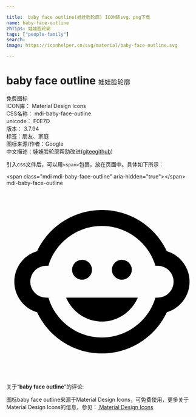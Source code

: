 ```yaml
---

title:  baby face outline(娃娃脸轮廓) ICON转svg、png下载
name: baby-face-outline
zhTips: 娃娃脸轮廓
tags: ["people-family"]
search: 
image: https://iconhelper.cn/svg/material/baby-face-outline.svg

---
```


# baby face outline  <small style="font-size: 60%;font-weight: 100">娃娃脸轮廓</small>


<div class="detail-page">
<p>
<span><span class="badge-success badge">免费图标</span> </span>
<br/>
<span>
ICON库：
<span class="badge-secondary badge">Material Design Icons</span> 
</span>
<br/>
<span>
CSS名称：
<span class="badge-secondary badge">mdi-baby-face-outline</span> 
</span>
<br/>
<span>
unicode：
<span class="badge-secondary badge">F0E7D</span> 
<copy-btn content='F0E7D' btn-title=""></copy-btn>
<copy-btn :content='String.fromCodePoint(parseInt("F0E7D", 16))' btn-title="复制U"></copy-btn>
</span>
<br/>
<span>
版本：
<span class="badge-secondary badge">3.7.94</span> 
</span><br/><span>标签：<span class="badge-light badge"><router-link to="/tags/people-family.html">朋友、家庭</router-link></span></span>
<br/>
<span>图标来源/作者：<span class="badge-light badge">Google</span></span> 
<br/>
<span class="zh-detail">中文描述：<span class="badge-primary badge">娃娃脸轮廓</span><span class="help-link"><span>帮助改进</span>(<a href="https://gitee.com/liuwave/icon-helper/edit/master/json/material/baby-face-outline.json" target="_blank" rel="noopener noreferrer">gitee</a><a href="https://github.com/liuwave/icon-helper/edit/master/json/material/baby-face-outline.json" target="_blank" rel="noopener noreferrer">github</a></span>)</span><br/>
</p>
</div>
<div class="alert alert-dark">
  <i class="mdi mdi-baby-face-outline mdi-48px"></i>
  <i class="mdi mdi-baby-face-outline mdi-36px"></i>
  <i class="mdi mdi-baby-face-outline mdi-24px"></i>
  <i class="mdi mdi-baby-face-outline mdi-18px"></i>
</div>
<div>
  <p>引入css文件后，可以用<code>&lt;span&gt;</code>包裹，放在页面中。具体如下所示：    
  </p>
  <div class="alert alert-primary" style="font-size: 14px">
    &lt;span class="mdi mdi-baby-face-outline" aria-hidden="true"&gt;&lt;/span&gt;
    <copy-btn content='<span class="mdi mdi-baby-face-outline" aria-hidden="true"></span>'></copy-btn>
  </div>
  <div class="alert alert-secondary">
    <i class="mdi mdi-baby-face-outline"
    style="font-size: 24px"
    aria-hidden="true"></i> mdi-baby-face-outline
    <copy-btn content="mdi-baby-face-outline" btn-title="复制图标名称"></copy-btn>
  </div>
</div>
<div id="svg" class="svg-wrap">
<svg xmlns="http://www.w3.org/2000/svg" viewBox="0 0 24 24"><path d="M14.5,9.25A1.25,1.25 0 0,1 15.75,10.5A1.25,1.25 0 0,1 14.5,11.75A1.25,1.25 0 0,1 13.25,10.5A1.25,1.25 0 0,1 14.5,9.25M9.5,9.25A1.25,1.25 0 0,1 10.75,10.5A1.25,1.25 0 0,1 9.5,11.75A1.25,1.25 0 0,1 8.25,10.5A1.25,1.25 0 0,1 9.5,9.25M7.5,14H16.5C15.74,15.77 14,17 12,17C10,17 8.26,15.77 7.5,14M1,12C1,10.19 2.2,8.66 3.86,8.17C5.29,5.11 8.4,3 12,3C15.6,3 18.71,5.11 20.15,8.17C21.8,8.66 23,10.19 23,12C23,13.81 21.8,15.34 20.15,15.83C18.71,18.89 15.6,21 12,21C8.4,21 5.29,18.89 3.86,15.83C2.2,15.34 1,13.81 1,12M12,5C8.82,5 6.14,7.12 5.28,10H5A2,2 0 0,0 3,12A2,2 0 0,0 5,14H5.28C6.14,16.88 8.82,19 12,19C15.18,19 17.86,16.88 18.72,14H19A2,2 0 0,0 21,12A2,2 0 0,0 19,10H18.72C17.86,7.12 15.18,5 12,5Z" /></svg>
</div>
<detail full-name='mdi-baby-face-outline'></detail>
<div class="icon-detail__container">
<p>关于“<b>baby face outline</b>”的评论:</p>
</div>
<Vssue title="关于“baby face outline”的评论" />    
<div><p>图标baby face outline来源于Material Design Icons，可免费使用，更多关于 Material Design Icons的信息，参见：<a target="_blank" href="https://iconhelper.cn/material.html"> Material Design Icons</a>
</p></div>
